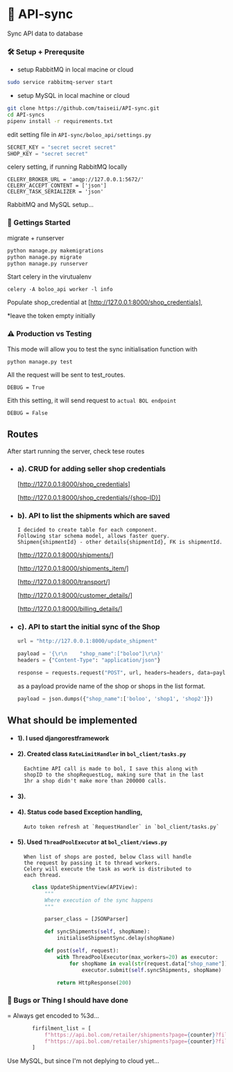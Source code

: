 # 📡 API-sync

Sync API data to database

### 🛠️ Setup + Prerequsite
- setup RabbitMQ in local macine or cloud
```sh
sudo service rabbitmq-server start
```
- setup MySQL in local machine or cloud

```sh
git clone https://github.com/taiseii/API-sync.git
cd API-syncs
pipenv install -r requirements.txt
```
edit setting file in `API-sync/boloo_api/settings.py`
```py
SECRET_KEY = "secret secret secret"
SHOP_KEY = "secret secret"
```
celery setting, if running RabbitMQ locally
```
CELERY_BROKER_URL = 'amqp://127.0.0.1:5672/'
CELERY_ACCEPT_CONTENT = ['json']
CELERY_TASK_SERIALIZER = 'json'
```
RabbitMQ and MySQL setup...

### 🍭 Gettings Started
migrate + runserver
```py
python manage.py makemigrations
python manage.py migrate
python manage.py runserver
```
Start celery in the virutualenv
```
celery -A boloo_api worker -l info
```
Populate shop_credential at [http://127.0.0.1:8000/shop_credentials],

*leave the token empty initially

### ⚠️ Production vs Testing 
This mode will allow you to test the sync 
initialisation function with 
```
python manage.py test
```

All the request will be sent to test_routes.
```
DEBUG = True
```
Eith this setting, it will send request to `actual BOL endpoint`
```
DEBUG = False
```


## Routes
After start running the server, check tese routes
- ### a). CRUD for adding seller shop credentials
  [http://127.0.0.1:8000/shop_credentials]

  [http://127.0.0.1:8000/shop_credentials/{shop-ID}]

- ### b). API to list the shipments which are saved
      I decided to create table for each component.
      Following star schema model, allows faster query.
      Shipmen{shipmentId} - other details{shipmentId}, FK is shipmentId.
  [http://127.0.0.1:8000/shipments/]

  [http://127.0.0.1:8000/shipments_item/]

  [http://127.0.0.1:8000/transport/]

  [http://127.0.0.1:8000/customer_details/]

  [http://127.0.0.1:8000/billing_details/]

- ### c). API to start the initial sync of the Shop
  ```py
  url = "http://127.0.0.1:8000/update_shipment"

  payload = '{\r\n    "shop_name":["boloo"]\r\n}'
  headers = {"Content-Type": "application/json"}

  response = requests.request("POST", url, headers=headers, data=payload)
  ```
  as a payload provide name of the shop or shops in the list format.
  ```py
  payload = json.dumps({"shop_name":['boloo', 'shop1', 'shop2']})
  ```


## What should be implemented
- #### 1).  I used djangorestframework
- #### 2).  Created class `RateLimitHandler` in `bol_client/tasks.py` 
        Eachtime API call is made to bol, I save this along with 
        shopID to the shopRequestLog, making sure that in the last 
        1hr a shop didn't make more than 200000 calls. 
- #### 3).
- #### 4). Status code based Exception handling, 
        Auto token refresh at `RequestHandler` in `bol_client/tasks.py`
- #### 5). Used `ThreadPoolExecutor` at `bol_client/views.py`
        When list of shops are posted, below Class will handle 
        the request by passing it to thread workers. 
        Celery will execute the task as work is distributed to 
        each thread. 
```py
        class UpdateShipmentView(APIView):
            """
            Where execution of the sync happens
            """

            parser_class = [JSONParser]

            def syncShipments(self, shopName):
                initialiseShipmentSync.delay(shopName)

            def post(self, request):
                with ThreadPoolExecutor(max_workers=20) as executor:
                    for shopName in eval(str(request.data["shop_name"])):
                        executor.submit(self.syncShipments, shopName)

                return HttpResponse(200)
```

### 🐞 Bugs or Thing I should have done 

= Always get encoded to %3d...
```py
        firfilment_list = [
            f"https://api.bol.com/retailer/shipments?page={counter}?filfilment-method=FBR",
            f"https://api.bol.com/retailer/shipments?page={counter}?filfilment-method=FBB"
        ]
```
Use MySQL, but since I'm not deplying to cloud yet...